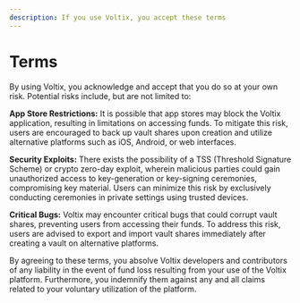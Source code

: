```yaml
---
description: If you use Voltix, you accept these terms
---
```


# Terms

By using Voltix, you acknowledge and accept that you do so at your own risk. Potential risks include, but are not limited to:

**App Store Restrictions:** It is possible that app stores may block the Voltix application, resulting in limitations on accessing funds. To mitigate this risk, users are encouraged to back up vault shares upon creation and utilize alternative platforms such as iOS, Android, or web interfaces.

**Security Exploits:** There exists the possibility of a TSS (Threshold Signature Scheme) or crypto zero-day exploit, wherein malicious parties could gain unauthorized access to key-generation or key-signing ceremonies, compromising key material. Users can minimize this risk by exclusively conducting ceremonies in private settings using trusted devices.

**Critical Bugs:** Voltix may encounter critical bugs that could corrupt vault shares, preventing users from accessing their funds. To address this risk, users are advised to export and import vault shares immediately after creating a vault on alternative platforms.

By agreeing to these terms, you absolve Voltix developers and contributors of any liability in the event of fund loss resulting from your use of the Voltix platform. Furthermore, you indemnify them against any and all claims related to your voluntary utilization of the platform.
